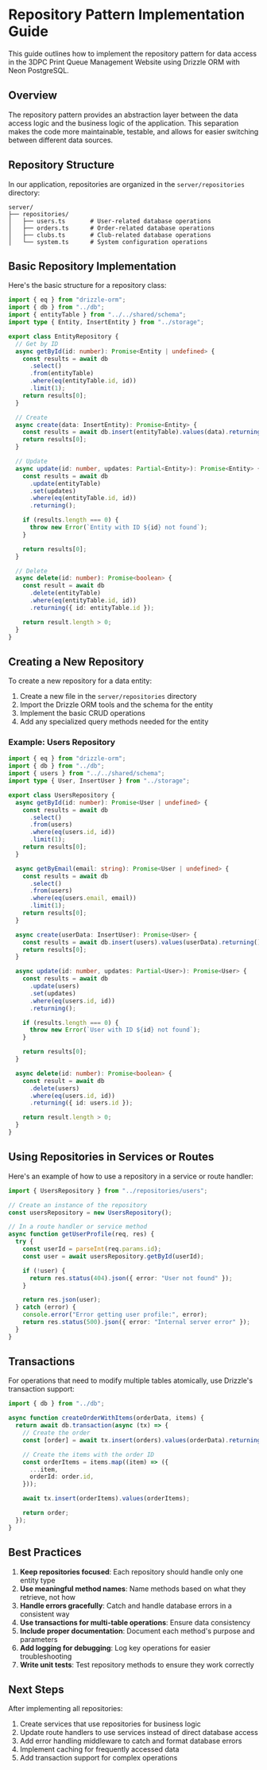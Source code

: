 <!-- @format -->

# Repository Pattern Implementation Guide

This guide outlines how to implement the repository pattern for data access in the 3DPC Print Queue Management Website using Drizzle ORM with Neon PostgreSQL.

## Overview

The repository pattern provides an abstraction layer between the data access logic and the business logic of the application. This separation makes the code more maintainable, testable, and allows for easier switching between different data sources.

## Repository Structure

In our application, repositories are organized in the `server/repositories` directory:

```
server/
├── repositories/
│   ├── users.ts       # User-related database operations
│   ├── orders.ts      # Order-related database operations
│   ├── clubs.ts       # Club-related database operations
│   └── system.ts      # System configuration operations
```

## Basic Repository Implementation

Here's the basic structure for a repository class:

```typescript
import { eq } from "drizzle-orm";
import { db } from "../db";
import { entityTable } from "../../shared/schema";
import type { Entity, InsertEntity } from "../storage";

export class EntityRepository {
  // Get by ID
  async getById(id: number): Promise<Entity | undefined> {
    const results = await db
      .select()
      .from(entityTable)
      .where(eq(entityTable.id, id))
      .limit(1);
    return results[0];
  }

  // Create
  async create(data: InsertEntity): Promise<Entity> {
    const results = await db.insert(entityTable).values(data).returning();
    return results[0];
  }

  // Update
  async update(id: number, updates: Partial<Entity>): Promise<Entity> {
    const results = await db
      .update(entityTable)
      .set(updates)
      .where(eq(entityTable.id, id))
      .returning();

    if (results.length === 0) {
      throw new Error(`Entity with ID ${id} not found`);
    }

    return results[0];
  }

  // Delete
  async delete(id: number): Promise<boolean> {
    const result = await db
      .delete(entityTable)
      .where(eq(entityTable.id, id))
      .returning({ id: entityTable.id });

    return result.length > 0;
  }
}
```

## Creating a New Repository

To create a new repository for a data entity:

1. Create a new file in the `server/repositories` directory
2. Import the Drizzle ORM tools and the schema for the entity
3. Implement the basic CRUD operations
4. Add any specialized query methods needed for the entity

### Example: Users Repository

```typescript
import { eq } from "drizzle-orm";
import { db } from "../db";
import { users } from "../../shared/schema";
import type { User, InsertUser } from "../storage";

export class UsersRepository {
  async getById(id: number): Promise<User | undefined> {
    const results = await db
      .select()
      .from(users)
      .where(eq(users.id, id))
      .limit(1);
    return results[0];
  }

  async getByEmail(email: string): Promise<User | undefined> {
    const results = await db
      .select()
      .from(users)
      .where(eq(users.email, email))
      .limit(1);
    return results[0];
  }

  async create(userData: InsertUser): Promise<User> {
    const results = await db.insert(users).values(userData).returning();
    return results[0];
  }

  async update(id: number, updates: Partial<User>): Promise<User> {
    const results = await db
      .update(users)
      .set(updates)
      .where(eq(users.id, id))
      .returning();

    if (results.length === 0) {
      throw new Error(`User with ID ${id} not found`);
    }

    return results[0];
  }

  async delete(id: number): Promise<boolean> {
    const result = await db
      .delete(users)
      .where(eq(users.id, id))
      .returning({ id: users.id });

    return result.length > 0;
  }
}
```

## Using Repositories in Services or Routes

Here's an example of how to use a repository in a service or route handler:

```typescript
import { UsersRepository } from "../repositories/users";

// Create an instance of the repository
const usersRepository = new UsersRepository();

// In a route handler or service method
async function getUserProfile(req, res) {
  try {
    const userId = parseInt(req.params.id);
    const user = await usersRepository.getById(userId);

    if (!user) {
      return res.status(404).json({ error: "User not found" });
    }

    return res.json(user);
  } catch (error) {
    console.error("Error getting user profile:", error);
    return res.status(500).json({ error: "Internal server error" });
  }
}
```

## Transactions

For operations that need to modify multiple tables atomically, use Drizzle's transaction support:

```typescript
import { db } from "../db";

async function createOrderWithItems(orderData, items) {
  return await db.transaction(async (tx) => {
    // Create the order
    const [order] = await tx.insert(orders).values(orderData).returning();

    // Create the items with the order ID
    const orderItems = items.map((item) => ({
      ...item,
      orderId: order.id,
    }));

    await tx.insert(orderItems).values(orderItems);

    return order;
  });
}
```

## Best Practices

1. **Keep repositories focused**: Each repository should handle only one entity type
2. **Use meaningful method names**: Name methods based on what they retrieve, not how
3. **Handle errors gracefully**: Catch and handle database errors in a consistent way
4. **Use transactions for multi-table operations**: Ensure data consistency
5. **Include proper documentation**: Document each method's purpose and parameters
6. **Add logging for debugging**: Log key operations for easier troubleshooting
7. **Write unit tests**: Test repository methods to ensure they work correctly

## Next Steps

After implementing all repositories:

1. Create services that use repositories for business logic
2. Update route handlers to use services instead of direct database access
3. Add error handling middleware to catch and format database errors
4. Implement caching for frequently accessed data
5. Add transaction support for complex operations
